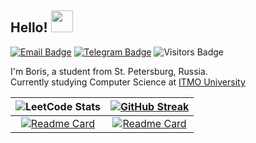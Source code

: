 ## Hello! <img src="https://media1.giphy.com/media/alx4TtaDYyLE6S5Jem/giphy.gif?cid=ecf05e47nkmg3t8fa62rml2sjew7eb4bkyj49b6pzcvytxrn&rid=giphy.gif&ct=s" width="35px">

[![Email Badge](https://img.shields.io/badge/-Email-lightblue?style=flat-square&logo=Outlook&logoColor=white&link=mailto:b_dvorkin@niuitmo.ru)](mailto:b_dvorkin@niuitmo.ru)
[![Telegram Badge](https://img.shields.io/badge/-Telegram-0088cc?style=flat-square&labelColor=0088cc&logo=telegram&logoColor=white&link=https://t.me/adagio_sostenuto)](https://t.me/adagio_sostenuto)
![Visitors Badge](https://komarev.com/ghpvc/?username=worthant&style=flat-square&label=Visitors)

<p align="center">

  I'm Boris, a student from St. Petersburg, Russia.  
  Currently studying Computer Science at [ITMO University](https://itmo.ru)  

</p>
  
|![LeetCode Stats](https://leetcard.jacoblin.cool/worthant?theme=nord&font=Archivo)|[![GitHub Streak](https://streak-stats.demolab.com/?user=worthant&line_height=20&theme=ayu-mirage)](https://git.io/streak-stats)|
|:-:|:-:|
|[![Readme Card](https://github-readme-stats.vercel.app/api/pin/?username=worthant&theme=react&repo=Portfolio)](https://github.com/worthant/Portfolio)|[![Readme Card](https://github-readme-stats.vercel.app/api/pin/?username=worthant&theme=react&repo=university-projects)](https://github.com/worthant/university-projects)|

